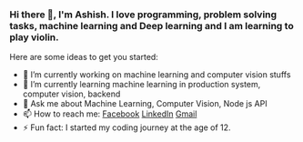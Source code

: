 ### Hi there 👋, I'm Ashish. I love programming, problem solving tasks, machine learning and Deep learning and I am learning to play violin.


Here are some ideas to get you started:

- 🔭 I’m currently working on machine learning and computer vision stuffs
- 🌱 I’m currently learning machine learning in production system, computer vision, backend
- 💬 Ask me about Machine Learning, Computer Vision, Node js API
- 📫 How to reach me: [Facebook](https://www.facebook.com/ashishsubedi.fb) [LinkedIn](https://www.linkedin.com/in/ashish-s-4692b810b/) [Gmail](mailto:iamashishsubedi@gmail.com)
- ⚡ Fun fact: I started my coding journey at the age of 12.

